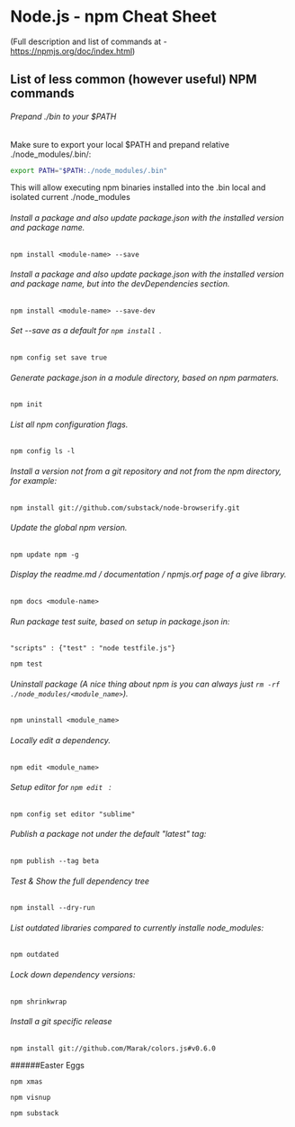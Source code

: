 Node.js - npm Cheat Sheet
===
(Full description and list of commands at - https://npmjs.org/doc/index.html)

## List of less common (however useful) NPM commands

###### Prepand ./bin to your $PATH
Make sure to export your local $PATH and prepand relative ./node_modules/.bin/:

````sh
export PATH="$PATH:./node_modules/.bin"
````

This will allow executing npm binaries installed into the .bin local and isolated current ./node_modules

###### Install a package and also update package.json with the installed version and package name.

```
npm install <module-name> --save
```

###### Install a package and also update package.json with the installed version and package name, but into the devDependencies section.

```
npm install <module-name> --save-dev
```

###### Set --save as a default for ```npm install ```.

```
npm config set save true
```

###### Generate package.json in a module directory, based on npm parmaters.

```
npm init
```


###### List all npm configuration flags.

```
npm config ls -l
```


###### Install a version not from a git repository and not from the npm directory, for example:

```
npm install git://github.com/substack/node-browserify.git
````

###### Update the global npm version.

```
npm update npm -g
```

###### Display the readme.md / documentation / npmjs.orf page of a give library.

```
npm docs <module-name>
```

###### Run package test suite, based on setup in package.json in:
 
``` "scripts" : {"test" : "node testfile.js"} ```
 

```
npm test
```

###### Uninstall package (A nice thing about npm is you can always just ```rm -rf ./node_modules/<module_name>```).

```
npm uninstall <module_name>
```

###### Locally edit a dependency.

```
npm edit <module_name>
```

###### Setup editor for ```npm edit ``` :

```
npm config set editor "sublime"
```

###### Publish a package not under the default "latest" tag:

```
npm publish --tag beta
```

###### Test & Show the full dependency tree

```
npm install --dry-run
```

###### List outdated libraries compared to currently installe node_modules:

```
npm outdated
```

###### Lock down dependency versions:

```
npm shrinkwrap
```

###### Install a git specific release

```
npm install git://github.com/Marak/colors.js#v0.6.0
```

######Easter Eggs

```
npm xmas
```

```
npm visnup
```

```
npm substack
```


